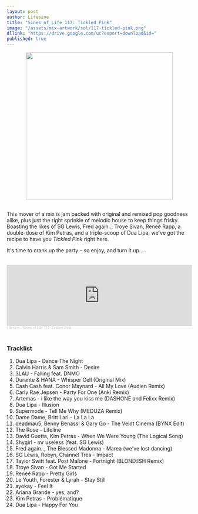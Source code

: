 ```yaml
---
layout: post
author: Lifesine
title: "Sines of Life 117: Tickled Pink"
image: "/assets/mix-artwork/sol/117-tickled-pink.png"
dllink: "https://drive.google.com/uc?export=download&id="
published: true
---
```


<div style="text-align:center"><img src="{{ page.image }}" width="400px" height="auto" /></div>
<br>

This mover of a mix is jam packed with original and remixed pop goodness alike, plus just the right sprinkle of melodic house to keep things frisky. Boasting the likes of SG Lewis, Fred again.., Troye Sivan, Reneé Rapp, a double-dose of Kim Petras, and a triple-scoop of Dua Lipa, we've got the recipe to have you _Tickled Pink_ right here.

It's time to crank up the party – so enjoy, and turn it up...

<br>

<iframe width="100%" height="166" scrolling="no" frameborder="no" allow="autoplay" src="https://w.soundcloud.com/player/?url=https%3A//api.soundcloud.com/tracks/1850410215&color=%23ff06fe&auto_play=false&hide_related=false&show_comments=true&show_user=true&show_reposts=false&show_teaser=true"></iframe><div style="font-size: 10px; color: #cccccc;line-break: anywhere;word-break: normal;overflow: hidden;white-space: nowrap;text-overflow: ellipsis; font-family: Interstate,Lucida Grande,Lucida Sans Unicode,Lucida Sans,Garuda,Verdana,Tahoma,sans-serif;font-weight: 100;"><a href="https://soundcloud.com/lifesine" title="Lifesine" target="_blank" style="color: #cccccc; text-decoration: none;">Lifesine</a> · <a href="https://soundcloud.com/lifesine/sines-of-life-117" title="Sines of Life 117: Tickled Pink" target="_blank" style="color: #cccccc; text-decoration: none;">Sines of Life 117: Tickled Pink</a></div>

<br>

### Tracklist

01. Dua Lipa - Dance The Night
02. Calvin Harris & Sam Smith - Desire
03. 3LAU - Falling feat. DNMO
04. Durante & HANA - Whisper Cell (Original Mix)
05. Cash Cash feat. Conor Maynard - All My Love (Audien Remix)
06. Carly Rae Jepsen - Party For One (Anki Remix)
07. Artemas - i like the way you kiss me (DASHONE and Felixx Remix)
08. Dua Lipa - Illusion
09. Supermode - Tell Me Why (MEDUZA Remix)
10. Dame Dame, Britt Lari - La La La
11. deadmau5, Benny Benassi & Gary Go - The Veldt Cinema (BYNX Edit)
12. The Rose - Lifeline
13. David Guetta, Kim Petras - When We Were Young (The Logical Song)
14. Shygirl - mr useless (feat. SG Lewis)
15. Fred again.., The Blessed Madonna - Marea (we've lost dancing)
16. SG Lewis, Robyn, Channel Tres - Impact
17. Taylor Swift feat. Post Malone - Fortnight (BLOND:ISH Remix)
18. Troye Sivan - Got Me Started
19. Reneé Rapp - Pretty Girls
20. Le Youth, Forester & Lyrah - Stay Still
21. ayokay - Feel It
22. Ariana Grande - yes, and?
23. Kim Petras - Problématique
24. Dua Lipa - Happy For You

<br>
